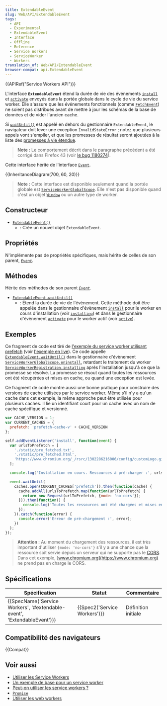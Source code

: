 ```yaml
---
title: ExtendableEvent
slug: Web/API/ExtendableEvent
tags:
  - API
  - Experimental
  - ExtendableEvent
  - Interface
  - Offline
  - Reference
  - Service Workers
  - ServiceWorker
  - Workers
translation_of: Web/API/ExtendableEvent
browser-compat: api.ExtendableEvent
---
```

{{APIRef("Service Workers API")}}

L'interface **`ExtendableEvent`** étend la durée de vie des événements [`install`](/fr/docs/Web/API/ServiceWorkerGlobalScope/install_event) et [`activate`](/fr/docs/Web/API/ServiceWorkerGlobalScope/activate_event) envoyés dans la portée globale dans le cycle de vie du service worker. Elle s'assure que les événements fonctionnels (comme [`FetchEvent`](/fr/docs/Web/API/FetchEvent)) ne soient pas distribués avant de mettre à jour les schémas de la base de données et de vider l'ancien cache.

Si [`waitUntil()`](/fr/docs/Web/API/ExtendableEvent/waitUntil) est appelé en dehors du gestionnaire `ExtendableEvent`, le navigateur doit lever une exception `InvalidStateError` ; notez que plusieurs appels vont s'empiler, et que les promesses de résultat seront ajoutées à la liste des [promesses à vie étendue](https://slightlyoff.github.io/ServiceWorker/spec/service_worker/index.html#dfn-extend-lifetime-promises).

> **Note :** Le comportement décrit dans le paragraphe précédent a été corrigé dans Firefox 43 (voir [le bug 1180274](https://bugzilla.mozilla.org/show_bug.cgi?id=1180274)).

Cette interface hérite de l'interface [`Event`](/fr/docs/Web/API/Event).

{{InheritanceDiagram(700, 60, 20)}}

> **Note :** Cette interface est disponible seulement quand la portée globale est [`ServiceWorkerGlobalScope`](/fr/docs/Web/API/ServiceWorkerGlobalScope). Elle n'est pas disponible quand c'est un objet [`Window`](/fr/docs/Web/API/Window) ou un autre type de worker.

## Constructeur

- [`ExtendableEvent()`](/fr/docs/Web/API/ExtendableEvent/ExtendableEvent)
  - : Crée un nouvel objet `ExtendableEvent`.

## Propriétés

N'implémente pas de propriétés spécifiques, mais hérite de celles de son parent, _[`Event`](/fr/docs/Web/API/Event)._

## Méthodes

Hérite des méthodes de son parent _[`Event`](/fr/docs/Web/API/Event)._

- [`ExtendableEvent.waitUntil()`](/fr/docs/Web/API/ExtendableEvent/waitUntil)
  - : Étend la durée de vie de l'évènement. Cette méthode doit être appelée dans le gestionnaire d'évènement [`install`](/fr/docs/Web/API/ServiceWorkerGlobalScope/install_event) pour le worker en cours d'installation (voir [`installing`](/fr/docs/Web/API/ServiceWorkerRegistration/installing)) et dans le gestionnaire d'évènement [`activate`](/fr/docs/Web/API/ServiceWorkerGlobalScope/activate_event) pour le worker actif (voir [`active`](/fr/docs/Web/API/ServiceWorkerRegistration/active)).

## Exemples

Ce fragment de code est tiré de [l'exemple du service worker utilisant prefetch](https://github.com/GoogleChrome/samples/blob/gh-pages/service-worker/prefetch/service-worker.js) (voir [l'exemple en live](https://googlechrome.github.io/samples/service-worker/prefetch/)). Ce code appelle [`ExtendableEvent.waitUntil()`](/fr/docs/Web/API/ExtendableEvent/waitUntil) dans le gestionnaire d'évènement [`ServiceWorkerGlobalScope.oninstall`](/fr/docs/Web/API/ServiceWorkerGlobalScope/oninstall), retardant le traitement du worker [`ServiceWorkerRegistration.installing`](/fr/docs/Web/API/ServiceWorkerRegistration/installing) après l'installation jusqu'à ce que la promesse se résolve. La promesse se résout quand toutes les ressources ont été récupérées et mises en cache, ou quand une exception est levée.

Ce fragment de code montre aussi une bonne pratique pour construire des versions de cache utilisées par le service worker. Même s'il n'y a qu'un cache dans cet exemple, la même approche peut être utilisée pour plusieurs caches. Il lie un identifiant court pour un cache avec un nom de cache spécifique et versionné.

```js
var CACHE_VERSION = 1;
var CURRENT_CACHES = {
  prefetch: 'prefetch-cache-v' + CACHE_VERSION
};

self.addEventListener('install', function(event) {
  var urlsToPrefetch = [
    './static/pre_fetched.txt',
    './static/pre_fetched.html',
    'https://www.chromium.org/_/rsrc/1302286216006/config/customLogo.gif'
  ];

  console.log('Installation en cours. Ressources à pré-charger :', urlsToPrefetch);

  event.waitUntil(
    caches.open(CURRENT_CACHES['prefetch']).then(function(cache) {
      cache.addAll(urlsToPrefetch.map(function(urlToPrefetch) {
        return new Request(urlToPrefetch, {mode: 'no-cors'});
      })).then(function() {
        console.log('Toutes les ressources ont été chargées et mises en cache.');
      });
    }).catch(function(error) {
      console.error('Erreur de pré-chargement :', error);
    })
  );
});
```

> **Attention :** Au moment du chargement des ressources, il est très important d'utiliser `{mode: 'no-cors'}` s'il y a une chance que la ressource soit servie depuis un serveur qui ne supporte pas le [CORS](http://en.wikipedia.org/wiki/Cross-origin_resource_sharing). Dans cet exemple, [www.chromium.org](https://www.chromium.org) ne prend pas en charge le CORS.

## Spécifications

| Spécification                                                                                    | Statut                               | Commentaire         |
| ------------------------------------------------------------------------------------------------ | ------------------------------------ | ------------------- |
| {{SpecName('Service Workers', '#extendable-event', 'ExtendableEvent')}} | {{Spec2('Service Workers')}} | Définition initiale |

## Compatibilité des navigateurs

{{Compat}}

## Voir aussi

- [Utiliser les Service Workers](/fr/docs/Web/API/ServiceWorker_API/Using_Service_Workers)
- [Un exemple de base pour un service worker](https://github.com/mdn/sw-test)
- [Peut-on utiliser les service workers ?](https://jakearchibald.github.io/isserviceworkerready/)
- [`Promise`](/fr/docs/Web/JavaScript/Reference/Global_Objects/Promise)
- [Utiliser les web workers](/fr/docs/Web/Guide/Performance/Using_web_workers)
